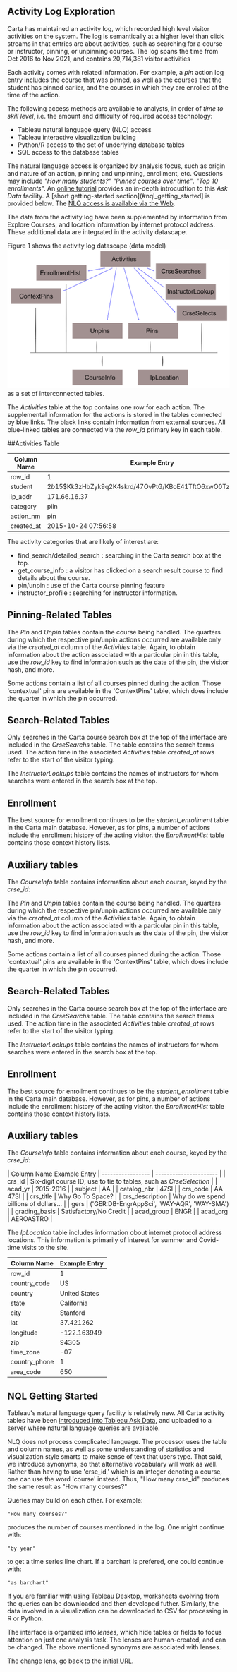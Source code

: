 ## Activity Log Exploration

Carta has maintained an activity log, which recorded high level visitor activities on the system. The log is semantically at a higher level than click streams in that entries are about activities, such as searching for a course or instructor, pinning, or unpinning courses. The log spans the time from Oct 2016 to Nov 2021, and contains 20,714,381 visitor activities

Each activity comes with related information. For example, a *pin* action log entry includes the course that was pinned, as well as the courses that the student has pinned earlier, and the courses in which they are enrolled at the time of the action.

The following access methods are available to analysts, in order of *time to skill level*, i.e. the amount and difficulty of required access technology: 

- Tableau natural language query (NLQ) access
- Tableau interactive visualization building
- Python/R access to the set of underlying database tables
- SQL access to the database tables


The natural language access is organized by analysis focus, such as origin and nature of an action, pinning and unpinning, enrollment, etc. Questions may include *"How many students?"* *"Pinned courses over time"*. *"Top 10 enrollments*". An [online tutorial](https://www.youtube.com/watch?v=27aIgkNyVa0) provides an in-depth introcudtion to this *Ask Data* facility. A [short getting-started section](#nql_getting_started] is provided below. The [NLQ access is available via the Web](https://us-west-2b.online.tableau.com/#/site/paepcke/datasources/15217696/askData).

The data from the activity log have been supplemented by information from Explore Courses, and location information by internet protocol address. These additional data are integrated in the activity datascape.

Figure 1 shows the activity log datascape (data model) ![Activity Log Datascape](readme_figs/datascapeCropped.png) as a set of interconnected tables.

The *Activities* table at the top contains one row for each action. The supplemental information for the actions is stored in the tables connected by blue links. The black links contain information from external sources. All blue-linked tables are connected via the *row_id* primary key in each table.

##Activities Table

| Column Name              |   Example Entry         |
|--------------------------|------------------------|
|    row_id   | 1 |
|    student  | $2b$15$Kk3zHbZyk9q2K4skrd/47OvPtG/KBoE41TftO6xwO0Tz7cIgJlj46 |
|    ip_addr  | 171.66.16.37 |
|   category  | piin |
|  action_nm  | pin |
| created_at  | 2015-10-24 07:56:58 |


The activity categories that are likely of interest are:

- find_search/detailed_search : searching in the Carta search box at the top.
- get_course_info : a visitor has clicked on a search result course to find
                  details about the course.
- pin/unpin : use of the Carta course pinning feature
- instructor_profile : searching for instructor information.

## Pinning-Related Tables

The *Pin* and *Unpin* tables contain the course being handled. The quarters during which the respective pin/unpin actions occurred are available only via the *created_at* column of the *Activities* table. Again, to obtain information about the action associated with a particular pin in this table, use the *row_id* key to find information such as the date of the pin, the visitor hash, and more.

Some actions contain a list of all courses pinned during the action. Those 'contextual' pins are available in the 'ContextPins' table, which does include the quarter in which the pin occurred.

## Search-Related Tables

Only searches in the Carta course search box at the top of the interface are included in the *CrseSearchs* table. The table contains the search terms used. The action time in the associated *Activities* table *created_at* rows refer to the start of the visitor typing.

The *InstructorLookups* table contains the names of instructors for whom searches were entered in the search box at the top.

## Enrollment

The best source for enrollment continues to be the *student_enrollment* table in the Carta main database. However, as for pins, a number of actions include the enrollment history of the acting visitor. the *EnrollmentHist* table contains those context history lists.

## Auxiliary tables

The *CourseInfo* table contains information about each course, keyed by the *crse_id*: 

The *Pin* and *Unpin* tables contain the course being handled. The quarters during which the respective pin/unpin actions occurred are available only via the *created_at* column of the *Activities* table. Again, to obtain information about the action associated with a particular pin in this table, use the *row_id* key to find information such as the date of the pin, the visitor hash, and more.

Some actions contain a list of all courses pinned during the action. Those 'contextual' pins are available in the 'ContextPins' table, which does include the quarter in which the pin occurred.

## Search-Related Tables

Only searches in the Carta course search box at the top of the interface are included in the *CrseSearchs* table. The table contains the search terms used. The action time in the associated *Activities* table *created_at* rows refer to the start of the visitor typing.

The *InstructorLookups* table contains the names of instructors for whom searches were entered in the search box at the top.

## Enrollment

The best source for enrollment continues to be the *student_enrollment* table in the Carta main database. However, as for pins, a number of actions include the enrollment history of the acting visitor. the *EnrollmentHist* table contains those context history lists.

## Auxiliary tables

The *CourseInfo* table contains information about each course, keyed by the *crse_id*:

| Column Name          Example Entry
| ----------------- | ---------------------- |
| crs_id            | Six-digit course ID; use to tie to tables, such as *CrseSelection* |
| acad_yr           | 2015-2016 |
| subject           | AA |
| catalog_nbr       | 47SI |
| crs_code          | AA 47SI |
| crs_title         | Why Go To Space? |
| crs_description   | Why do we spend billions of dollars... |
| gers              | ('GER:DB-EngrAppSci', 'WAY-AQR', 'WAY-SMA') |
| grading_basis     | Satisfactory/No Credit |
| acad_group        | ENGR |
| acad_org          | AEROASTRO |


The *IpLocation* table includes information obout internet protocol address locations. This information is primarily of interest for summer and Covid-time visits to the site.

| Column Name        | Example Entry
|--------------------|-----------------|
|        row_id | 1 |
|  country_code | US |
|       country | United States |
|         state | California |
|          city | Stanford |
|           lat | 37.421262 |
|     longitude | -122.163949 |
|           zip | 94305 |
|     time_zone | -07 |00 |
| country_phone | 1 |
|     area_code | 650 |


## NQL Getting Started

Tableau's natural language query facility is relatively new. All Carta activity tables have been [introduced into Tableau Ask Data](https://us-west-2b.online.tableau.com/#/site/paepcke/datasources/15217696/askData), and uploaded to a server where natural language queries are available.

NLQ does not process complicated language. The processor uses the table and column names, as well as some understanding of statistics and visualization style smarts to make sense of text that users type. That said, we introduce synonyms, so that alternative vocabulary will work as well. Rather than having to use 'crse_id,' which is an integer denoting a course, one can use the word 'course' instead.  Thus, "How many crse_id" produces the same result as "How many courses?"

Queries may build on each other. For example:

    "How many courses?"

produces the number of courses mentioned in the log. One might continue with:

    "by year"

to get a time series line chart. If a barchart is prefered, one could continue with:

    "as barchart"

If you are familiar with using Tableau Desktop, worksheets evolving from the queries can be downloaded and then developed futher. Similarly, the data involved in a visualization can be downloaded to CSV for processing in R or Python.

The interface is organized into *lenses*, which hide tables or fields to focus attention on just one analysis task.  The lenses are human-created, and can be changed. The above mentioned synonyms are associated with lenses.

The change lens, go back to the [initial
URL](https://us-west-2b.online.tableau.com/#/site/paepcke/datasources/15217696/askData).

